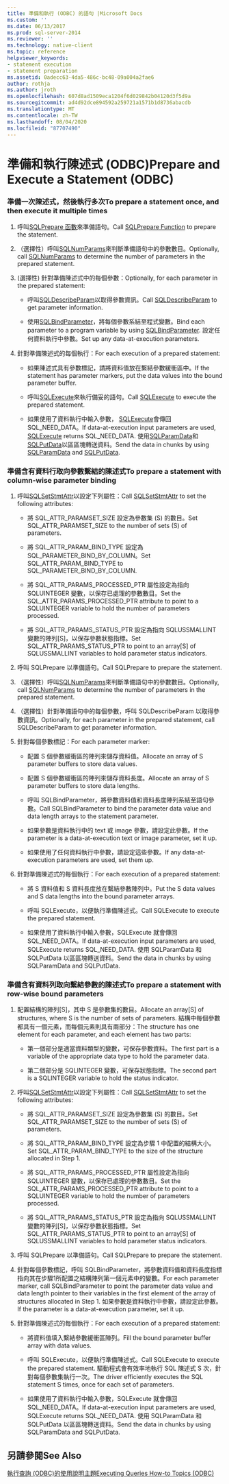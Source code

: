 ```yaml
---
title: 準備和執行 (ODBC) 的語句 |Microsoft Docs
ms.custom: ''
ms.date: 06/13/2017
ms.prod: sql-server-2014
ms.reviewer: ''
ms.technology: native-client
ms.topic: reference
helpviewer_keywords:
- statement execution
- statement preparation
ms.assetid: 0adecc63-4da5-486c-bc48-09a004a2fae6
author: rothja
ms.author: jroth
ms.openlocfilehash: 607d8ad1509eca1204f6d029842b04120d3f5d9a
ms.sourcegitcommit: ad4d92dce894592a259721a1571b1d8736abacdb
ms.translationtype: MT
ms.contentlocale: zh-TW
ms.lasthandoff: 08/04/2020
ms.locfileid: "87707490"
---
```

# <a name="prepare-and-execute-a-statement-odbc"></a><span data-ttu-id="88688-102">準備和執行陳述式 (ODBC)</span><span class="sxs-lookup"><span data-stu-id="88688-102">Prepare and Execute a Statement (ODBC)</span></span>
    
### <a name="to-prepare-a-statement-once-and-then-execute-it-multiple-times"></a><span data-ttu-id="88688-103">準備一次陳述式，然後執行多次</span><span class="sxs-lookup"><span data-stu-id="88688-103">To prepare a statement once, and then execute it multiple times</span></span>  
  
1.  <span data-ttu-id="88688-104">呼叫[SQLPrepare 函數](https://go.microsoft.com/fwlink/?LinkId=59360)來準備語句。</span><span class="sxs-lookup"><span data-stu-id="88688-104">Call [SQLPrepare Function](https://go.microsoft.com/fwlink/?LinkId=59360) to prepare the statement.</span></span>  
  
2.  <span data-ttu-id="88688-105">（選擇性）呼叫[SQLNumParams](https://go.microsoft.com/fwlink/?LinkId=58404)來判斷準備語句中的參數數目。</span><span class="sxs-lookup"><span data-stu-id="88688-105">Optionally, call [SQLNumParams](https://go.microsoft.com/fwlink/?LinkId=58404) to determine the number of parameters in the prepared statement.</span></span>  
  
3.  <span data-ttu-id="88688-106">(選擇性) 針對準備陳述式中的每個參數：</span><span class="sxs-lookup"><span data-stu-id="88688-106">Optionally, for each parameter in the prepared statement:</span></span>  
  
    -   <span data-ttu-id="88688-107">呼叫[SQLDescribeParam](../../native-client-odbc-api/sqldescribeparam.md)以取得參數資訊。</span><span class="sxs-lookup"><span data-stu-id="88688-107">Call [SQLDescribeParam](../../native-client-odbc-api/sqldescribeparam.md) to get parameter information.</span></span>  
  
    -   <span data-ttu-id="88688-108">使用[SQLBindParameter](../../native-client-odbc-api/sqlbindparameter.md)，將每個參數系結至程式變數。</span><span class="sxs-lookup"><span data-stu-id="88688-108">Bind each parameter to a program variable by using [SQLBindParameter](../../native-client-odbc-api/sqlbindparameter.md).</span></span> <span data-ttu-id="88688-109">設定任何資料執行中參數。</span><span class="sxs-lookup"><span data-stu-id="88688-109">Set up any data-at-execution parameters.</span></span>  
  
4.  <span data-ttu-id="88688-110">針對準備陳述式的每個執行：</span><span class="sxs-lookup"><span data-stu-id="88688-110">For each execution of a prepared statement:</span></span>  
  
    -   <span data-ttu-id="88688-111">如果陳述式具有參數標記，請將資料值放在繫結參數緩衝區中。</span><span class="sxs-lookup"><span data-stu-id="88688-111">If the statement has parameter markers, put the data values into the bound parameter buffer.</span></span>  
  
    -   <span data-ttu-id="88688-112">呼叫[SQLExecute](https://go.microsoft.com/fwlink/?LinkId=58400)來執行備妥的語句。</span><span class="sxs-lookup"><span data-stu-id="88688-112">Call [SQLExecute](https://go.microsoft.com/fwlink/?LinkId=58400) to execute the prepared statement.</span></span>  
  
    -   <span data-ttu-id="88688-113">如果使用了資料執行中輸入參數， [SQLExecute](https://go.microsoft.com/fwlink/?LinkId=58400)會傳回 SQL_NEED_DATA。</span><span class="sxs-lookup"><span data-stu-id="88688-113">If data-at-execution input parameters are used, [SQLExecute](https://go.microsoft.com/fwlink/?LinkId=58400) returns SQL_NEED_DATA.</span></span> <span data-ttu-id="88688-114">使用[SQLParamData](https://go.microsoft.com/fwlink/?LinkId=58405)和[SQLPutData](../../native-client-odbc-api/sqlputdata.md)以區區塊轉送資料。</span><span class="sxs-lookup"><span data-stu-id="88688-114">Send the data in chunks by using [SQLParamData](https://go.microsoft.com/fwlink/?LinkId=58405) and [SQLPutData](../../native-client-odbc-api/sqlputdata.md).</span></span>  
  
### <a name="to-prepare-a-statement-with-column-wise-parameter-binding"></a><span data-ttu-id="88688-115">準備含有資料行取向參數繫結的陳述式</span><span class="sxs-lookup"><span data-stu-id="88688-115">To prepare a statement with column-wise parameter binding</span></span>  
  
1.  <span data-ttu-id="88688-116">呼叫[SQLSetStmtAttr](../../native-client-odbc-api/sqlsetstmtattr.md)以設定下列屬性：</span><span class="sxs-lookup"><span data-stu-id="88688-116">Call [SQLSetStmtAttr](../../native-client-odbc-api/sqlsetstmtattr.md) to set the following attributes:</span></span>  
  
    -   <span data-ttu-id="88688-117">將 SQL_ATTR_PARAMSET_SIZE 設定為參數集 (S) 的數目。</span><span class="sxs-lookup"><span data-stu-id="88688-117">Set SQL_ATTR_PARAMSET_SIZE to the number of sets (S) of parameters.</span></span>  
  
    -   <span data-ttu-id="88688-118">將 SQL_ATTR_PARAM_BIND_TYPE 設定為 SQL_PARAMETER_BIND_BY_COLUMN。</span><span class="sxs-lookup"><span data-stu-id="88688-118">Set SQL_ATTR_PARAM_BIND_TYPE to SQL_PARAMETER_BIND_BY_COLUMN.</span></span>  
  
    -   <span data-ttu-id="88688-119">將 SQL_ATTR_PARAMS_PROCESSED_PTR 屬性設定為指向 SQLUINTEGER 變數，以保存已處理的參數數目。</span><span class="sxs-lookup"><span data-stu-id="88688-119">Set the SQL_ATTR_PARAMS_PROCESSED_PTR attribute to point to a SQLUINTEGER variable to hold the number of parameters processed.</span></span>  
  
    -   <span data-ttu-id="88688-120">將 SQL_ATTR_PARAMS_STATUS_PTR 設定為指向 SQLUSSMALLINT 變數的陣列[S]，以保存參數狀態指標。</span><span class="sxs-lookup"><span data-stu-id="88688-120">Set SQL_ATTR_PARAMS_STATUS_PTR to point to an array[S] of SQLUSSMALLINT variables to hold parameter status indicators.</span></span>  
  
2.  <span data-ttu-id="88688-121">呼叫 SQLPrepare 以準備語句。</span><span class="sxs-lookup"><span data-stu-id="88688-121">Call SQLPrepare to prepare the statement.</span></span>  
  
3.  <span data-ttu-id="88688-122">（選擇性）呼叫[SQLNumParams](https://go.microsoft.com/fwlink/?LinkId=58404)來判斷準備語句中的參數數目。</span><span class="sxs-lookup"><span data-stu-id="88688-122">Optionally, call [SQLNumParams](https://go.microsoft.com/fwlink/?LinkId=58404) to determine the number of parameters in the prepared statement.</span></span>  
  
4.  <span data-ttu-id="88688-123">（選擇性）針對準備語句中的每個參數，呼叫 SQLDescribeParam 以取得參數資訊。</span><span class="sxs-lookup"><span data-stu-id="88688-123">Optionally, for each parameter in the prepared statement, call SQLDescribeParam to get parameter information.</span></span>  
  
5.  <span data-ttu-id="88688-124">針對每個參數標記：</span><span class="sxs-lookup"><span data-stu-id="88688-124">For each parameter marker:</span></span>  
  
    -   <span data-ttu-id="88688-125">配置 S 個參數緩衝區的陣列來儲存資料值。</span><span class="sxs-lookup"><span data-stu-id="88688-125">Allocate an array of S parameter buffers to store data values.</span></span>  
  
    -   <span data-ttu-id="88688-126">配置 S 個參數緩衝區的陣列來儲存資料長度。</span><span class="sxs-lookup"><span data-stu-id="88688-126">Allocate an array of S parameter buffers to store data lengths.</span></span>  
  
    -   <span data-ttu-id="88688-127">呼叫 SQLBindParameter，將參數資料值和資料長度陣列系結至語句參數。</span><span class="sxs-lookup"><span data-stu-id="88688-127">Call SQLBindParameter to bind the parameter data value and data length arrays to the statement parameter.</span></span>  
  
    -   <span data-ttu-id="88688-128">如果參數是資料執行中的 text 或 image 參數，請設定此參數。</span><span class="sxs-lookup"><span data-stu-id="88688-128">If the parameter is a data-at-execution text or image parameter, set it up.</span></span>  
  
    -   <span data-ttu-id="88688-129">如果使用了任何資料執行中參數，請設定這些參數。</span><span class="sxs-lookup"><span data-stu-id="88688-129">If any data-at-execution parameters are used, set them up.</span></span>  
  
6.  <span data-ttu-id="88688-130">針對準備陳述式的每個執行：</span><span class="sxs-lookup"><span data-stu-id="88688-130">For each execution of a prepared statement:</span></span>  
  
    -   <span data-ttu-id="88688-131">將 S 資料值和 S 資料長度放在繫結參數陣列中。</span><span class="sxs-lookup"><span data-stu-id="88688-131">Put the S data values and S data lengths into the bound parameter arrays.</span></span>  
  
    -   <span data-ttu-id="88688-132">呼叫 SQLExecute，以便執行準備陳述式。</span><span class="sxs-lookup"><span data-stu-id="88688-132">Call SQLExecute to execute the prepared statement.</span></span>  
  
    -   <span data-ttu-id="88688-133">如果使用了資料執行中輸入參數，SQLExecute 就會傳回 SQL_NEED_DATA。</span><span class="sxs-lookup"><span data-stu-id="88688-133">If data-at-execution input parameters are used, SQLExecute returns SQL_NEED_DATA.</span></span> <span data-ttu-id="88688-134">使用 SQLParamData 和 SQLPutData 以區區塊轉送資料。</span><span class="sxs-lookup"><span data-stu-id="88688-134">Send the data in chunks by using SQLParamData and SQLPutData.</span></span>  
  
### <a name="to-prepare-a-statement-with-row-wise-bound-parameters"></a><span data-ttu-id="88688-135">準備含有資料列取向繫結參數的陳述式</span><span class="sxs-lookup"><span data-stu-id="88688-135">To prepare a statement with row-wise bound parameters</span></span>  
  
1.  <span data-ttu-id="88688-136">配置結構的陣列[S]，其中 S 是參數集的數目。</span><span class="sxs-lookup"><span data-stu-id="88688-136">Allocate an array[S] of structures, where S is the number of sets of parameters.</span></span> <span data-ttu-id="88688-137">結構中每個參數都具有一個元素，而每個元素則具有兩部分：</span><span class="sxs-lookup"><span data-stu-id="88688-137">The structure has one element for each parameter, and each element has two parts:</span></span>  
  
    -   <span data-ttu-id="88688-138">第一個部分是適當資料類型的變數，可保存參數資料。</span><span class="sxs-lookup"><span data-stu-id="88688-138">The first part is a variable of the appropriate data type to hold the parameter data.</span></span>  
  
    -   <span data-ttu-id="88688-139">第二個部分是 SQLINTEGER 變數，可保存狀態指標。</span><span class="sxs-lookup"><span data-stu-id="88688-139">The second part is a SQLINTEGER variable to hold the status indicator.</span></span>  
  
2.  <span data-ttu-id="88688-140">呼叫[SQLSetStmtAttr](../../native-client-odbc-api/sqlsetstmtattr.md)以設定下列屬性：</span><span class="sxs-lookup"><span data-stu-id="88688-140">Call [SQLSetStmtAttr](../../native-client-odbc-api/sqlsetstmtattr.md) to set the following attributes:</span></span>  
  
    -   <span data-ttu-id="88688-141">將 SQL_ATTR_PARAMSET_SIZE 設定為參數集 (S) 的數目。</span><span class="sxs-lookup"><span data-stu-id="88688-141">Set SQL_ATTR_PARAMSET_SIZE to the number of sets (S) of parameters.</span></span>  
  
    -   <span data-ttu-id="88688-142">將 SQL_ATTR_PARAM_BIND_TYPE 設定為步驟 1 中配置的結構大小。</span><span class="sxs-lookup"><span data-stu-id="88688-142">Set SQL_ATTR_PARAM_BIND_TYPE to the size of the structure allocated in Step 1.</span></span>  
  
    -   <span data-ttu-id="88688-143">將 SQL_ATTR_PARAMS_PROCESSED_PTR 屬性設定為指向 SQLUINTEGER 變數，以保存已處理的參數數目。</span><span class="sxs-lookup"><span data-stu-id="88688-143">Set the SQL_ATTR_PARAMS_PROCESSED_PTR attribute to point to a SQLUINTEGER variable to hold the number of parameters processed.</span></span>  
  
    -   <span data-ttu-id="88688-144">將 SQL_ATTR_PARAMS_STATUS_PTR 設定為指向 SQLUSSMALLINT 變數的陣列[S]，以保存參數狀態指標。</span><span class="sxs-lookup"><span data-stu-id="88688-144">Set SQL_ATTR_PARAMS_STATUS_PTR to point to an array[S] of SQLUSSMALLINT variables to hold parameter status indicators.</span></span>  
  
3.  <span data-ttu-id="88688-145">呼叫 SQLPrepare 以準備語句。</span><span class="sxs-lookup"><span data-stu-id="88688-145">Call SQLPrepare to prepare the statement.</span></span>  
  
4.  <span data-ttu-id="88688-146">針對每個參數標記，呼叫 SQLBindParameter，將參數資料值和資料長度指標指向其在步驟1所配置之結構陣列第一個元素中的變數。</span><span class="sxs-lookup"><span data-stu-id="88688-146">For each parameter marker, call SQLBindParameter to point the parameter data value and data length pointer to their variables in the first element of the array of structures allocated in Step 1.</span></span> <span data-ttu-id="88688-147">如果參數是資料執行中參數，請設定此參數。</span><span class="sxs-lookup"><span data-stu-id="88688-147">If the parameter is a data-at-execution parameter, set it up.</span></span>  
  
5.  <span data-ttu-id="88688-148">針對準備陳述式的每個執行：</span><span class="sxs-lookup"><span data-stu-id="88688-148">For each execution of a prepared statement:</span></span>  
  
    -   <span data-ttu-id="88688-149">將資料值填入繫結參數緩衝區陣列。</span><span class="sxs-lookup"><span data-stu-id="88688-149">Fill the bound parameter buffer array with data values.</span></span>  
  
    -   <span data-ttu-id="88688-150">呼叫 SQLExecute，以便執行準備陳述式。</span><span class="sxs-lookup"><span data-stu-id="88688-150">Call SQLExecute to execute the prepared statement.</span></span> <span data-ttu-id="88688-151">驅動程式會有效率地執行 SQL 陳述式 S 次，針對每個參數集執行一次。</span><span class="sxs-lookup"><span data-stu-id="88688-151">The driver efficiently executes the SQL statement S times, once for each set of parameters.</span></span>  
  
    -   <span data-ttu-id="88688-152">如果使用了資料執行中輸入參數，SQLExecute 就會傳回 SQL_NEED_DATA。</span><span class="sxs-lookup"><span data-stu-id="88688-152">If data-at-execution input parameters are used, SQLExecute returns SQL_NEED_DATA.</span></span> <span data-ttu-id="88688-153">使用 SQLParamData 和 SQLPutData 以區區塊轉送資料。</span><span class="sxs-lookup"><span data-stu-id="88688-153">Send the data in chunks by using SQLParamData and SQLPutData.</span></span>  
  
## <a name="see-also"></a><span data-ttu-id="88688-154">另請參閱</span><span class="sxs-lookup"><span data-stu-id="88688-154">See Also</span></span>  
 [<span data-ttu-id="88688-155">執行查詢 &#40;ODBC&#41;的使用說明主題</span><span class="sxs-lookup"><span data-stu-id="88688-155">Executing Queries How-to Topics &#40;ODBC&#41;</span></span>](executing-queries-how-to-topics-odbc.md)  
  
  
